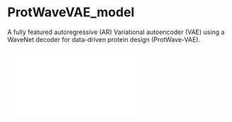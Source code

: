 # ProtWaveVAE_model
A fully featured autoregressive (AR) Variational autoencoder (VAE) using a WaveNet decoder for data-driven protein design (ProtWave-VAE).


![ProtWave-VAE architecture and applications](Figure1.pdf "ProtWaveVAE arhictecture")


